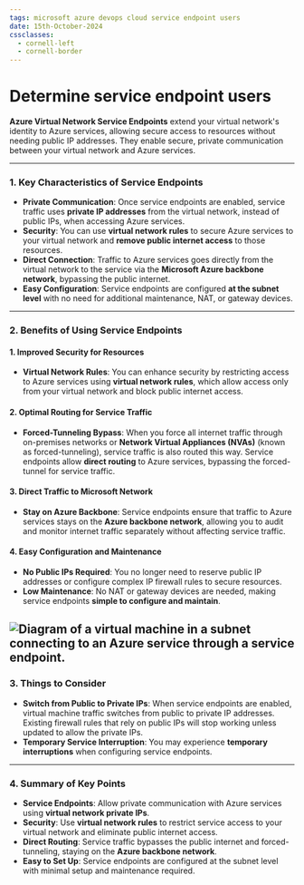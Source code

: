 ```yaml
---
tags: microsoft azure devops cloud service endpoint users
date: 15th-October-2024
cssclasses:
  - cornell-left
  - cornell-border
---
```


# Determine service endpoint users

**Azure Virtual Network Service Endpoints** extend your virtual network's identity to Azure services, allowing secure access to resources without needing public IP addresses. They enable secure, private communication between your virtual network and Azure services.

---

### **1. Key Characteristics of Service Endpoints**

- **Private Communication**: Once service endpoints are enabled, service traffic uses **private IP addresses** from the virtual network, instead of public IPs, when accessing Azure services.
- **Security**: You can use **virtual network rules** to secure Azure services to your virtual network and **remove public internet access** to those resources.
- **Direct Connection**: Traffic to Azure services goes directly from the virtual network to the service via the **Microsoft Azure backbone network**, bypassing the public internet.
- **Easy Configuration**: Service endpoints are configured **at the subnet level** with no need for additional maintenance, NAT, or gateway devices.

---

### **2. Benefits of Using Service Endpoints**

#### **1. Improved Security for Resources**

- **Virtual Network Rules**: You can enhance security by restricting access to Azure services using **virtual network rules**, which allow access only from your virtual network and block public internet access.

#### **2. Optimal Routing for Service Traffic**

- **Forced-Tunneling Bypass**: When you force all internet traffic through on-premises networks or **Network Virtual Appliances (NVAs)** (known as forced-tunneling), service traffic is also routed this way. Service endpoints allow **direct routing** to Azure services, bypassing the forced-tunnel for service traffic.

#### **3. Direct Traffic to Microsoft Network**

- **Stay on Azure Backbone**: Service endpoints ensure that traffic to Azure services stays on the **Azure backbone network**, allowing you to audit and monitor internet traffic separately without affecting service traffic.

#### **4. Easy Configuration and Maintenance**

- **No Public IPs Required**: You no longer need to reserve public IP addresses or configure complex IP firewall rules to secure resources.
- **Low Maintenance**: No NAT or gateway devices are needed, making service endpoints **simple to configure and maintain**.

![Diagram of a virtual machine in a subnet connecting to an Azure service through a service endpoint.](https://learn.microsoft.com/en-us/training/wwl-azure/configure-network-routing-endpoints/media/service-endpoint-addresses-a027197f.png)
---

### **3. Things to Consider**

- **Switch from Public to Private IPs**: When service endpoints are enabled, virtual machine traffic switches from public to private IP addresses. Existing firewall rules that rely on public IPs will stop working unless updated to allow the private IPs.
- **Temporary Service Interruption**: You may experience **temporary interruptions** when configuring service endpoints.

---

### **4. Summary of Key Points**

- **Service Endpoints**: Allow private communication with Azure services using **virtual network private IPs**.
- **Security**: Use **virtual network rules** to restrict service access to your virtual network and eliminate public internet access.
- **Direct Routing**: Service traffic bypasses the public internet and forced-tunneling, staying on the **Azure backbone network**.
- **Easy to Set Up**: Service endpoints are configured at the subnet level with minimal setup and maintenance required.